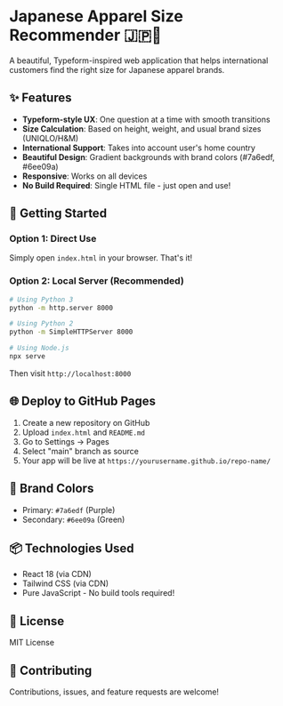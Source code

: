 # Japanese Apparel Size Recommender 🇯🇵👔

A beautiful, Typeform-inspired web application that helps international customers find the right size for Japanese apparel brands.

## ✨ Features

- **Typeform-style UX**: One question at a time with smooth transitions
- **Size Calculation**: Based on height, weight, and usual brand sizes (UNIQLO/H&M)
- **International Support**: Takes into account user's home country
- **Beautiful Design**: Gradient backgrounds with brand colors (#7a6edf, #6ee09a)
- **Responsive**: Works on all devices
- **No Build Required**: Single HTML file - just open and use!

## 🚀 Getting Started

### Option 1: Direct Use
Simply open `index.html` in your browser. That's it!

### Option 2: Local Server (Recommended)
```bash
# Using Python 3
python -m http.server 8000

# Using Python 2
python -m SimpleHTTPServer 8000

# Using Node.js
npx serve
```

Then visit `http://localhost:8000`

## 🌐 Deploy to GitHub Pages

1. Create a new repository on GitHub
2. Upload `index.html` and `README.md`
3. Go to Settings → Pages
4. Select "main" branch as source
5. Your app will be live at `https://yourusername.github.io/repo-name/`

## 🎨 Brand Colors

- Primary: `#7a6edf` (Purple)
- Secondary: `#6ee09a` (Green)

## 📦 Technologies Used

- React 18 (via CDN)
- Tailwind CSS (via CDN)
- Pure JavaScript - No build tools required!

## 📝 License

MIT License

## 🤝 Contributing

Contributions, issues, and feature requests are welcome!
